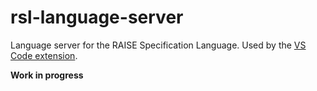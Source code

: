 # rsl-language-server

Language server for the RAISE Specification Language.
Used by the [VS Code extension](https://github.com/JakuJ/raise-vscode).

**Work in progress**